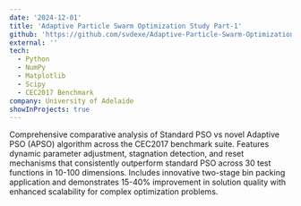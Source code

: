 ```yaml
---
date: '2024-12-01'
title: 'Adaptive Particle Swarm Optimization Study Part-1'
github: 'https://github.com/svdexe/Adaptive-Particle-Swarm-Optimization-on-CEC2017'
external: ''
tech:
  - Python
  - NumPy
  - Matplotlib
  - Scipy
  - CEC2017 Benchmark
company: University of Adelaide
showInProjects: true
---
```


Comprehensive comparative analysis of Standard PSO vs novel Adaptive PSO (APSO) algorithm across the CEC2017 benchmark suite. Features dynamic parameter adjustment, stagnation detection, and reset mechanisms that consistently outperform standard PSO across 30 test functions in 10-100 dimensions. Includes innovative two-stage bin packing application and demonstrates 15-40% improvement in solution quality with enhanced scalability for complex optimization problems.
